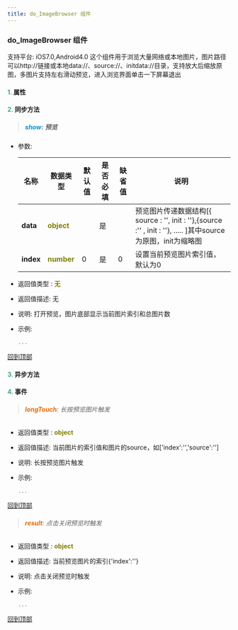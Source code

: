 ```yaml
---
title: do_ImageBrowser 组件
---
```


### do_ImageBrowser 组件

 支持平台: iOS7.0,Android4.0
 这个组件用于浏览大量网络或本地图片，图片路径可以http://链接或本地data://、source://、initdata://目录，支持放大后缩放原图，多图片支持左右滑动预览，进入浏览界面单击一下屏幕退出

#### <font color ='#40A977'>**1.**</font> 属性

#### <font color ='#40A977'>**2.**</font> 同步方法

>##### <font color ='#0092db'>**show**</font>: 预览

- 参数:

  名称 | 数据类型 |默认值|是否必填|缺省值|说明
  ---- |-------------  |----------|--------------|--------|------
  **data** |<font color ='#808000'>**object**</font> |  | 是||预览图片传递数据结构[{ source : '', init : ''},{source :'' , init : ''}, ..... ]其中source 为原图，init为缩略图
  **index** |<font color ='#808000'>**number**</font> | 0 | 是|0|设置当前预览图片索引值，默认为0
- 返回值类型 : <font color ='#808000'>**无**</font>
- 返回值描述: 无
- 说明: 打开预览，图片底部显示当前图片索引和总图片数
- 示例:

  ```javascript
  ...

  ```

[回到顶部](#top)

#### <font color ='#40A977'>**3.**</font> 异步方法


#### <font color ='#40A977'>**4.**</font> 事件

>###### <font color ='#e96900'>**longTouch**</font>: 长按预览图片触发

- 返回值类型 : <font color ='#808000'>**object**</font>
- 返回值描述: 当前图片的索引值和图片的source，如['index':'','source':'']
- 说明: 长按预览图片触发
- 示例:

  ```javascript
  ...

  ```

[回到顶部](#top)

>###### <font color ='#e96900'>**result**</font>: 点击关闭预览时触发

- 返回值类型 : <font color ='#808000'>**object**</font>
- 返回值描述: 当前预览图片的索引{'index':''}
- 说明: 点击关闭预览时触发
- 示例:

  ```javascript
  ...

  ```

[回到顶部](#top)


